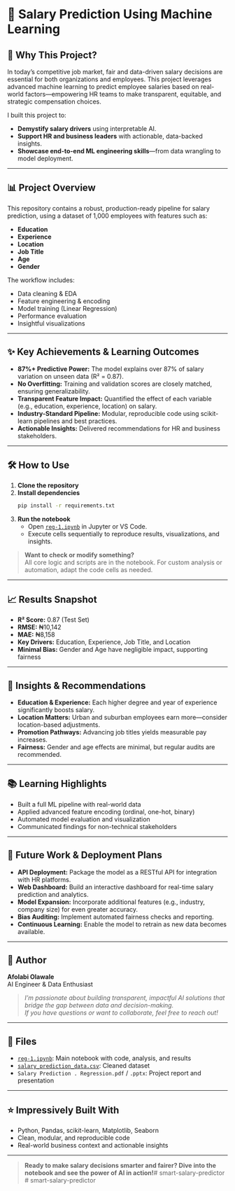 # 💼 Salary Prediction Using Machine Learning

## 🚀 Why This Project?

In today’s competitive job market, fair and data-driven salary decisions are essential for both organizations and employees. This project leverages advanced machine learning to predict employee salaries based on real-world factors—empowering HR teams to make transparent, equitable, and strategic compensation choices.

I built this project to:
- **Demystify salary drivers** using interpretable AI.
- **Support HR and business leaders** with actionable, data-backed insights.
- **Showcase end-to-end ML engineering skills**—from data wrangling to model deployment.

---

## 📊 Project Overview

This repository contains a robust, production-ready pipeline for salary prediction, using a dataset of 1,000 employees with features such as:
- **Education**
- **Experience**
- **Location**
- **Job Title**
- **Age**
- **Gender**

The workflow includes:
- Data cleaning & EDA
- Feature engineering & encoding
- Model training (Linear Regression)
- Performance evaluation
- Insightful visualizations

---

## ✨ Key Achievements & Learning Outcomes

- **87%+ Predictive Power:** The model explains over 87% of salary variation on unseen data (R² = 0.87).
- **No Overfitting:** Training and validation scores are closely matched, ensuring generalizability.
- **Transparent Feature Impact:** Quantified the effect of each variable (e.g., education, experience, location) on salary.
- **Industry-Standard Pipeline:** Modular, reproducible code using scikit-learn pipelines and best practices.
- **Actionable Insights:** Delivered recommendations for HR and business stakeholders.

---

## 🛠️ How to Use

1. **Clone the repository**
2. **Install dependencies**
   ```bash
   pip install -r requirements.txt
   ```
3. **Run the notebook**
   - Open [`reg-1.ipynb`](reg-1.ipynb) in Jupyter or VS Code.
   - Execute cells sequentially to reproduce results, visualizations, and insights.

> **Want to check or modify something?**  
> All core logic and scripts are in the notebook. For custom analysis or automation, adapt the code cells as needed.

---

## 📈 Results Snapshot

- **R² Score:** 0.87 (Test Set)
- **RMSE:** ₦10,142
- **MAE:** ₦8,158
- **Key Drivers:** Education, Experience, Job Title, and Location
- **Minimal Bias:** Gender and Age have negligible impact, supporting fairness

---

## 🧠 Insights & Recommendations

- **Education & Experience:** Each higher degree and year of experience significantly boosts salary.
- **Location Matters:** Urban and suburban employees earn more—consider location-based adjustments.
- **Promotion Pathways:** Advancing job titles yields measurable pay increases.
- **Fairness:** Gender and age effects are minimal, but regular audits are recommended.

---

## 📚 Learning Highlights

- Built a full ML pipeline with real-world data
- Applied advanced feature encoding (ordinal, one-hot, binary)
- Automated model evaluation and visualization
- Communicated findings for non-technical stakeholders

---

## 🚀 Future Work & Deployment Plans

- **API Deployment:** Package the model as a RESTful API for integration with HR platforms.
- **Web Dashboard:** Build an interactive dashboard for real-time salary prediction and analytics.
- **Model Expansion:** Incorporate additional features (e.g., industry, company size) for even greater accuracy.
- **Bias Auditing:** Implement automated fairness checks and reporting.
- **Continuous Learning:** Enable the model to retrain as new data becomes available.

---

## 👤 Author

**Afolabi Olawale**  
AI Engineer & Data Enthusiast

> *I’m passionate about building transparent, impactful AI solutions that bridge the gap between data and decision-making.  
> If you have questions or want to collaborate, feel free to reach out!*

---

## 📂 Files

- [`reg-1.ipynb`](reg-1.ipynb): Main notebook with code, analysis, and results
- [`salary_prediction_data.csv`](salary_prediction_data.csv): Cleaned dataset
- `Salary Prediction . Regression.pdf` / `.pptx`: Project report and presentation

---

## ⭐️ Impressively Built With

- Python, Pandas, scikit-learn, Matplotlib, Seaborn
- Clean, modular, and reproducible code
- Real-world business context and actionable insights

---

> **Ready to make salary decisions smarter and fairer? Dive into the notebook and see the power of AI in action!**#   s m a r t - s a l a r y - p r e d i c t o r  
 #   s m a r t - s a l a r y - p r e d i c t o r  
 